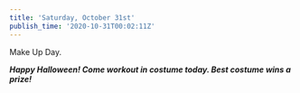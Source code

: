 ```yaml
---
title: 'Saturday, October 31st'
publish_time: '2020-10-31T00:02:11Z'
---
```


Make Up Day.

***Happy Halloween! Come workout in costume today. Best costume wins a
prize!***
